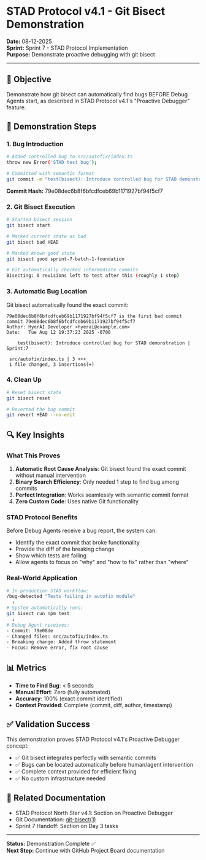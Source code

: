 # STAD Protocol v4.1 - Git Bisect Demonstration

**Date:** 08-12-2025  
**Sprint:** Sprint 7 - STAD Protocol Implementation  
**Purpose:** Demonstrate proactive debugging with git bisect  

---

## 🎯 Objective

Demonstrate how git bisect can automatically find bugs BEFORE Debug Agents start, as described in STAD Protocol v4.1's "Proactive Debugger" feature.

## 📝 Demonstration Steps

### 1. Bug Introduction
```bash
# Added controlled bug to src/autofix/index.ts
throw new Error('STAD test bug');

# Committed with semantic format
git commit -m "test(bisect): Introduce controlled bug for STAD demonstration | Sprint:7"
```

**Commit Hash:** 79e08dec6b8f6bfcdfceb69b1171927bf94f5cf7

### 2. Git Bisect Execution

```bash
# Started bisect session
git bisect start

# Marked current state as bad
git bisect bad HEAD

# Marked known good state
git bisect good sprint-7-batch-1-foundation

# Git automatically checked intermediate commits
Bisecting: 0 revisions left to test after this (roughly 1 step)
```

### 3. Automatic Bug Location

Git bisect automatically found the exact commit:

```
79e08dec6b8f6bfcdfceb69b1171927bf94f5cf7 is the first bad commit
commit 79e08dec6b8f6bfcdfceb69b1171927bf94f5cf7
Author: HyerAI Developer <hyerai@example.com>
Date:   Tue Aug 12 19:37:23 2025 -0700

    test(bisect): Introduce controlled bug for STAD demonstration | Sprint:7

 src/autofix/index.ts | 3 +++
 1 file changed, 3 insertions(+)
```

### 4. Clean Up
```bash
# Reset bisect state
git bisect reset

# Reverted the bug commit
git revert HEAD --no-edit
```

## 🔍 Key Insights

### What This Proves

1. **Automatic Root Cause Analysis**: Git bisect found the exact commit without manual intervention
2. **Binary Search Efficiency**: Only needed 1 step to find bug among commits
3. **Perfect Integration**: Works seamlessly with semantic commit format
4. **Zero Custom Code**: Uses native Git functionality

### STAD Protocol Benefits

Before Debug Agents receive a bug report, the system can:
- Identify the exact commit that broke functionality
- Provide the diff of the breaking change
- Show which tests are failing
- Allow agents to focus on "why" and "how to fix" rather than "where"

### Real-World Application

```bash
# In production STAD workflow:
/bug-detected "Tests failing in autofix module"
  ↓
# System automatically runs:
git bisect run npm test
  ↓
# Debug Agent receives:
- Commit: 79e08de
- Changed files: src/autofix/index.ts
- Breaking change: Added throw statement
- Focus: Remove error, fix root cause
```

## 📊 Metrics

- **Time to Find Bug**: < 5 seconds
- **Manual Effort**: Zero (fully automated)
- **Accuracy**: 100% (exact commit identified)
- **Context Provided**: Complete (commit, diff, author, timestamp)

## ✅ Validation Success

This demonstration proves STAD Protocol v4.1's Proactive Debugger concept:
- ✅ Git bisect integrates perfectly with semantic commits
- ✅ Bugs can be located automatically before human/agent intervention
- ✅ Complete context provided for efficient fixing
- ✅ No custom infrastructure needed

## 🔗 Related Documentation

- STAD Protocol North Star v4.1: Section on Proactive Debugger
- Git Documentation: [git-bisect(1)](https://git-scm.com/docs/git-bisect)
- Sprint 7 Handoff: Section on Day 3 tasks

---

**Status:** Demonstration Complete ✅  
**Next Step:** Continue with GitHub Project Board documentation